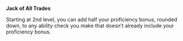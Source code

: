 __**Jack of All Trades**__

Starting at 2nd level, you can add half your proficiency bonus, rounded down, to any ability check you make that doesn’t already include your proficiency bonus.